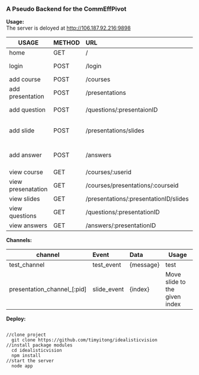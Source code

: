 <h3> A Pseudo Backend for the CommEffPivot </h3>

<strong> Usage: </strong> <br>
The server is deloyed at <a ref="http://106.187.92.216:9898">http://106.187.92.216:9898</a> <br>

| USAGE         | METHOD | URL           | DATA FORMAT  |
| ------------- |:------|:-------------| ------------|
| home          | GET    | /             |               |
| login         | POST    | /login            | {username, password}           |
| add course    | POST    | /courses             | {name}              |
| add presentation| POST    | /presentations             | {title, content, courseid}             |
| add question  | POST   | /questions/:presentaionID    | {number, title, [selections]}|
| add slide     | POST   | /presentations/slides        | {{pid, index, type, title, content}|
| add answer    | POST   | /answers      | {presentationID, questionID, selectedNum}
| view course   | GET    | /courses/:userid             |              |
| view presenatation| GET    | /courses/presentations/:courseid             |              |
| view slides    | GET    |  /presentations/:presentationID/slides | |
| view questions | GET   | /questions/:presentationID | |
| view answers  |  GET   | /answers/:presentationID  |  |

<strong> Channels: </strong> <br>

| channel         | Event | Data           | Usage |
| ------------- |:------|:-------------| ------------|
| test\_channel          | test\_event    | {message}            |    test           |
| presentation\_channel\_[:pid] | slide_event| {index}  | Move slide to the given index

<strong> Deploy: </strong> <br>
<pre>
<code>
//clone project
  git clone https://github.com/timyitong/idealisticvision
//install package modules
  cd idealisticvision
  npm install
//start the server
  node app
</code>
</pre>
